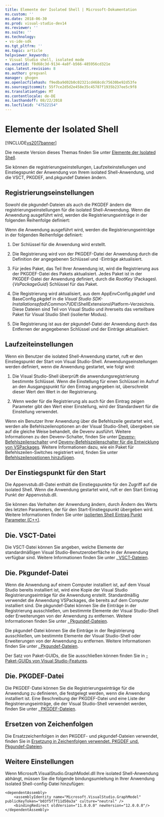 ```yaml
---
title: Elemente der Isolated Shell | Microsoft-Dokumentation
ms.custom: ''
ms.date: 2018-06-30
ms.prod: visual-studio-dev14
ms.reviewer: ''
ms.suite: ''
ms.technology:
- vs-ide-sdk
ms.tgt_pltfrm: ''
ms.topic: article
helpviewer_keywords:
- Visual Studio shell, isolated mode
ms.assetid: f8d68c3d-9134-4a8f-b566-485956cd321e
caps.latest.revision: 8
ms.author: gregvanl
manager: ghogen
ms.openlocfilehash: f9edba9d02b0c02321cd468cdc75630be92d53fe
ms.sourcegitcommit: 55f7ce2d5d2e458e35c45787f1935b237ee5c9f8
ms.translationtype: MT
ms.contentlocale: de-DE
ms.lasthandoff: 08/22/2018
ms.locfileid: "47522154"
---
```

# <a name="elements-of-the-isolated-shell"></a>Elemente der Isolated Shell
[!INCLUDE[vs2017banner](../includes/vs2017banner.md)]

Die neueste Version dieses Themas finden Sie unter [Elemente der Isolated Shell](https://docs.microsoft.com/visualstudio/extensibility/elements-of-the-isolated-shell).  
  
Sie können die registrierungseinstellungen, Laufzeiteinstellungen und Einstiegspunkt der Anwendung von Ihrem isolated Shell-Anwendung, und die VSCT, PKGDEF, and.pkgundef Dateien ändern.  
  
## <a name="registry-settings"></a>Registrierungseinstellungen  
 Sowohl die pkgundef-Dateien als auch die PKGDEF ändern die registrierungseinstellungen für die isolated Shell-Anwendung. Wenn die Anwendung ausgeführt wird, werden die Registrierungseinträge in der folgenden Reihenfolge definiert:  
  
 Wenn die Anwendung ausgeführt wird, werden die Registrierungseinträge in der folgenden Reihenfolge definiert:  
  
1.  Der Schlüssel für die Anwendung wird erstellt.  
  
2.  Die Registrierung wird von der PKGDEF-Datei der Anwendung durch die Definition der angegebenen Schlüssel und -Einträge aktualisiert.  
  
3.  Für jedes Paket, das Teil Ihrer Anwendung ist, wird die Registrierung aus der PKGDEF-Datei des Pakets aktualisiert. Jedes Paket ist in der PKGDEF-Datei der Anwendung definiert, durch die $RootKey$ \Packages\\{*VsPackageGuid*} Schlüssel für das Paket.  
  
4.  Die Registrierung wird aktualisiert, aus dem AppEnvConfig.pkgdef und BaseConfig.pkgdef in die *Visual Studio SDK-Installationspfad*\Common7\IDE\ShellExtensions\Platform-Verzeichnis. Diese Dateien sind Teil von Visual Studio und ihrerseits das verteilbare Paket für Visual Studio Shell (isolierter Modus).  
  
5.  Die Registrierung ist aus der pkgundef-Datei der Anwendung durch das Entfernen der angegebenen Schlüssel und der Einträge aktualisiert.  
  
## <a name="run-time-settings"></a>Laufzeiteinstellungen  
 Wenn ein Benutzer die isolated Shell-Anwendung startet, ruft er den Einstiegspunkt der Start von Visual Studio-Shell. Anwendungseinstellungen werden definiert, wenn die Anwendung gestartet, wie folgt wird:  
  
1.  Die Visual Studio-Shell überprüft die anwendungsregistrierung bestimmte Schlüssel. Wenn die Einstellung für einen Schlüssel im Aufruf an den Ausgangspunkt für den Eintrag angegeben ist, überschreibt dieser Wert den Wert in der Registrierung.  
  
2.  Wenn weder für die Registrierung als auch für den Eintrag zeigen Parameter gibt den Wert einer Einstellung, wird der Standardwert für die Einstellung verwendet.  
  
 Wenn ein Benutzer Ihrer Anwendung über die Befehlszeile gestartet wird, werden alle Befehlszeilenoptionen an der Visual Studio-Shell, übergeben sie auf die gleiche Weise behandelt, die Devenv ausführt. Weitere Informationen zu den Devenv-Schalter, finden Sie unter [Devenv-Befehlszeilenschalter](../ide/reference/devenv-command-line-switches.md) und [Devenv-Befehlszeilenschalter für die Entwicklung von VSPackages](../extensibility/devenv-command-line-switches-for-vspackage-development.md). Weitere Informationen dazu, wie ein Paket für Befehlszeilen-Switches registriert wird, finden Sie unter [Befehlszeilenoptionen hinzufügen](../extensibility/adding-command-line-switches.md).  
  
## <a name="the-start-entry-point"></a>Der Einstiegspunkt für den Start  
 Die Appenvstub.dll-Datei enthält die Einstiegspunkte für den Zugriff auf die isolated Shell. Wenn die Anwendung gestartet wird, ruft er den Start Eintrag Punkt der Appenvstub.dll.  
  
 Sie können das Verhalten der Anwendung ändern, durch Ändern des Werts des letzten Parameters, der für den Start-Einstiegspunkt übergeben wird. Weitere Informationen finden Sie unter [isolierten Shell Eintrag Punkt Parameter (C++)](../extensibility/isolated-shell-entry-point-parameters-cpp.md).  
  
## <a name="the-vsct-file"></a>Die. VSCT-Datei  
 Die VSCT-Datei können Sie angeben, welche Elemente der standardmäßigen Visual Studio-Benutzeroberfläche in der Anwendung verfügbar sind. Weitere Informationen finden Sie unter [. VSCT-Dateien](../extensibility/modifying-the-isolated-shell-by-using-the-dot-vsct-file.md).  
  
## <a name="the-pkgundef-file"></a>Die. Pkgundef-Datei  
 Wenn die Anwendung auf einem Computer installiert ist, auf dem Visual Studio bereits installiert ist, wird eine Kopie der Visual Studio Registrierungseinträge für die Anwendung erstellt. Standardmäßig verwendet die Anwendung VSPackages, die bereits auf dem Computer installiert sind. Die pkgundef-Datei können Sie die Einträge in der Registrierung ausschließen, um bestimmte Elemente der Visual Studio-Shell oder Erweiterungen von der Anwendung zu entfernen. Weitere Informationen finden Sie unter [. Pkgundef-Dateien](../extensibility/modifying-the-isolated-shell-by-using-the-dot-pkgundef-file.md).  
  
 Die pkgundef-Datei können Sie die Einträge in der Registrierung ausschließen, um bestimmte Elemente der Visual Studio-Shell oder Erweiterungen von der Anwendung zu entfernen. Weitere Informationen finden Sie unter [. Pkgundef-Dateien](../extensibility/modifying-the-isolated-shell-by-using-the-dot-pkgundef-file.md).  
  
 Der Satz von Paket-GUIDs, die Sie ausschließen können finden Sie in [-Paket-GUIDs von Visual Studio-Features](../extensibility/package-guids-of-visual-studio-features.md).  
  
## <a name="the-pkgdef-file"></a>Die. PKGDEF-Datei  
 Die PKGDEF-Datei können Sie die Registrierungseinträge für die Anwendung zu definieren, die festgelegt werden, wenn die Anwendung installiert ist. Eine Beschreibung der PKGDEF-Datei und eine Liste der Registrierungseinträge, die der Visual Studio-Shell verwendet werden, finden Sie unter [. PKGDEF-Dateien](../extensibility/modifying-the-isolated-shell-by-using-the-dot-pkgdef-file.md).  
  
## <a name="substitution-strings"></a>Ersetzen von Zeichenfolgen  
 Die Ersatzzeichenfolgen in den PKGDEF- und pkgundef-Dateien verwendet, finden Sie in [Ersetzung in Zeichenfolgen verwendet. PKGDEF und. Pkgundef-Dateien](../extensibility/substitution-strings-used-in-dot-pkgdef-and-dot-pkgundef-files.md).  
  
## <a name="other-settings"></a>Weitere Einstellungen  
 Wenn Microsoft.VisualStudio.GraphModel.dll Ihre isolated Shell-Anwendung abhängt, müssen Sie die folgende bindungsumleitung in Ihrer Anwendung Isolated Shell-config-Datei hinzufügen:  
  
```  
<dependentAssembly>  
    <assemblyIdentity name="Microsoft.VisualStudio.GraphModel" publicKeyToken="b03f5f7f11d50a3a" culture="neutral" />  
    <bindingRedirect oldVersion="11.0.0.0" newVersion="12.0.0.0"/>  
</dependentAssembly>  
  
```

